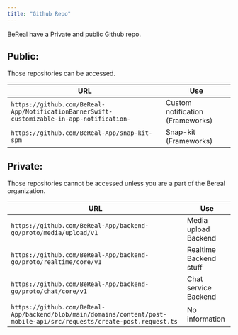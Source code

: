```yaml
---
title: "Github Repo"
---
```

BeReal have a Private and public Github repo.

## Public:

Those repositories can be accessed.

| URL                                                                       			     | Use                                 |
|--------------------------------------------------------------------------------------------|-------------------------------------|
| `https://github.com/BeReal-App/NotificationBannerSwift-customizable-in-app-notification-`  | Custom notification (Frameworks)    |
| `https://github.com/BeReal-App/snap-kit-spm`        										 | Snap-kit (Frameworks) 			   |

## Private:

Those repositories cannot be accessed unless you are a part of the Bereal organization.

| URL                                                                       												 | Use                                 |
|----------------------------------------------------------------------------------------------------------------------------|-------------------------------------|
| `https://github.com/BeReal-App/backend-go/proto/media/upload/v1`         													 | Media upload Backend                |
| `https://github.com/BeReal-App/backend-go/proto/realtime/core/v1`        													 | Realtime Backend stuff              |
| `https://github.com/BeReal-App/backend-go/proto/chat/core/v1`            													 | Chat service Backend                |
| `https://github.com/BeReal-App/backend/blob/main/domains/content/post-mobile-api/src/requests/create-post.request.ts`      | No information             		   |